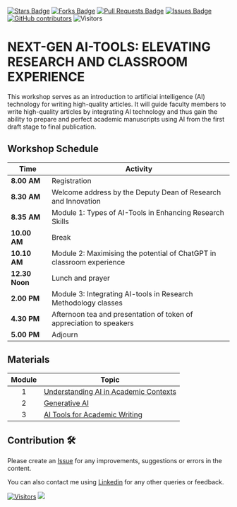 <a href="https://github.com/drshahizan/ai-tools/stargazers"><img src="https://img.shields.io/github/stars/drshahizan/ai-tools" alt="Stars Badge"/></a>
<a href="https://github.com/drshahizan/ai-tools/network/members"><img src="https://img.shields.io/github/forks/drshahizan/ai-tools" alt="Forks Badge"/></a>
<a href="https://github.com/drshahizan/ai-tools"><img src="https://img.shields.io/github/issues-pr/drshahizan/ai-tools" alt="Pull Requests Badge"/></a>
<a href="https://github.com/drshahizan/ai-tools/issues"><img src="https://img.shields.io/github/issues/drshahizan/ai-tools" alt="Issues Badge"/></a>
<a href="https://github.com/drshahizan/ai-tools/graphs/contributors"><img alt="GitHub contributors" src="https://img.shields.io/github/contributors/drshahizan/ai-tools?color=2b9348"></a>
![Visitors](https://api.visitorbadge.io/api/visitors?path=https%3A%2F%2Fgithub.com%2Fdrshahizan%2Fai-tools&labelColor=%23d9e3f0&countColor=%23697689&style=flat)

# NEXT-GEN AI-TOOLS: ELEVATING RESEARCH AND CLASSROOM EXPERIENCE

This workshop serves as an introduction to artificial intelligence (AI) technology for writing high-quality articles. It will guide faculty members to write high-quality articles by integrating AI technology and thus gain the ability to prepare and perfect academic manuscripts using AI from the first draft stage to final publication.

## Workshop Schedule

| Time         | Activity                                                      |
|--------------|---------------------------------------------------------------|
| **8.00 AM**  | Registration        |
| **8.30 AM**  | Welcome address by the Deputy Dean of Research and Innovation  |
| **8.35 AM**  | Module 1: Types of AI-Tools in Enhancing Research Skills      |
| **10.00 AM** | Break                                                         |
| **10.10 AM** | Module 2: Maximising the potential of ChatGPT in classroom experience |
| **12.30 Noon** | Lunch and prayer                                           |
| **2.00 PM** | Module 3: Integrating AI-tools in Research Methodology classes |
| **4.30 PM** | Afternoon tea and presentation of token of appreciation to speakers |
| **5.00 PM** | Adjourn                                                       |


## Materials
| Module  | Topic |
|:--------:|---------|
| 1 | [Understanding AI in Academic Contexts](https://github.com/drshahizan/ai-tools/blob/main/materials/hero/mod1.md) |
| 2 | [Generative AI](https://github.com/drshahizan/ai-tools/blob/main/materials/hero/mod2.md) |
| 3 | [AI Tools for Academic Writing](https://github.com/drshahizan/ai-tools/blob/main/materials/hero/mod3.md) |

## Contribution 🛠️
Please create an [Issue](https://github.com/drshahizan/ai-tools/issues) for any improvements, suggestions or errors in the content.

You can also contact me using [Linkedin](https://www.linkedin.com/in/drshahizan/) for any other queries or feedback.

[![Visitors](https://api.visitorbadge.io/api/visitors?path=https%3A%2F%2Fgithub.com%2Fdrshahizan&labelColor=%23697689&countColor=%23555555&style=plastic)](https://visitorbadge.io/status?path=https%3A%2F%2Fgithub.com%2Fdrshahizan)
![](https://hit.yhype.me/github/profile?user_id=81284918)

